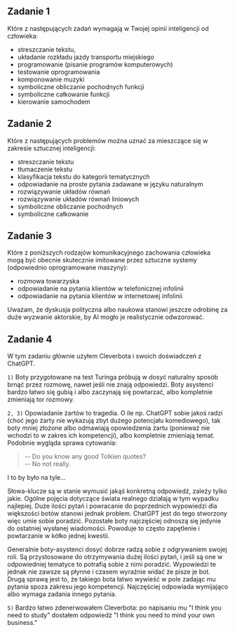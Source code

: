 ## Zadanie 1

Które z następujących zadań wymagają w Twojej opinii inteligencji od człowieka:
- streszczanie tekstu,
- układanie rozkładu jazdy transportu miejskiego
- programowanie (pisanie programów komputerowych)
- testowanie oprogramowania
- komponowanie muzyki
- symboliczne obliczanie pochodnych funkcji
- symboliczne całkowanie funkcji
- kierowanie samochodem

## Zadanie 2

Które z następujących problemów można uznać za mieszczące się w zakresie sztucznej
inteligencji:

- streszczanie tekstu
- tłumaczenie tekstu
- klasyfikacja tekstu do kategorii tematycznych
- odpowiadanie na proste pytania zadawane w języku naturalnym
- rozwiązywanie układów równań
- rozwiązywanie układów równań liniowych
- symboliczne obliczanie pochodnych
- symboliczne całkowanie

## Zadanie 3

Które z poniższych rodzajów komunikacyjnego zachowania człowieka mogą być
obecnie skutecznie imitowane przez sztuczne systemy (odpowiednio oprogramowane
maszyny):

- rozmowa towarzyska
- odpowiadanie na pytania klientów w telefonicznej infolinii
- odpowiadanie na pytania klientów w internetowej infolinii

Uważam, że dyskusja polityczna albo naukowa stanowi jeszcze odrobinę za duże wyzwanie aktorskie, by AI mogło je realistycznie odwzorować.

## Zadanie 4

W tym zadaniu głównie użyłem Cleverbota i swoich doświadczeń z ChatGPT.

`1)`
Boty przygotowane na test Turinga próbują w dosyć naturalny sposób brnąć przez rozmowę, nawet jeśli nie znają odpowiedzi.
Boty asystenci bardzo łatwo się gubią i albo zaczynają się powtarzać, albo kompletnie zmieniają tor rozmowy.

`2, 3)`
Opowiadanie żartów to tragedia. O ile np. ChatGPT sobie jakoś radzi (choć jego żarty nie wykazują zbyt dużego potencjału komediowego), tak boty mniej złożone albo odmawiają opowiedzenia żartu (ponieważ nie wchodzi to w zakres ich kompetencji), albo kompletnie zmieniają temat. Podobnie wygląda sprawa cytowania: <br>
> -- Do you know any good Tolkien quotes? <br>
> -- No not really. <br>

I to by było na tyle...

Słowa-klucze są w stanie wymusić jakąś konkretną odpowiedź, zależy tylko jakie. Ogólne pojęcia dotyczące świata realnego działają w tym wypadku najlepiej.
Duże ilości pytań i powracanie do poprzednich wypowiedzi dla większości botów stanowi jednak problem. ChatGPT jest do tego stworzony więc umie sobie poradzić.
Pozostałe boty najczęściej odnoszą się jedynie do ostatniej wysłanej wiadomości. Powoduje to często zapętlenie i powtarzanie w kółko jednej kwestii.

Generalnie boty-asystenci dosyć dobrze radzą sobie z odgrywaniem swojej roli. Są przystosowane do otrzymywania dużej ilości pytań, i jeśli są one w odpowiedniej tematyce to potrafią sobie z nimi poradzić. Wypowiedzi te jednak nie zawsze są płynne i czasem wyraźnie widać że pisze je bot.
Drugą sprawą jest to, że takiego bota łatwo wywieść w pole zadając mu pytania spoza zakresu jego kompetencji. Najczęściej odpowiada wymijająco albo wymaga zadania innego pytania.

`5)`
Bardzo łatwo zdenerwowałem Cleverbota: po napisaniu mu "I think you need to study" dostałem odpowiedź "I think you need to mind your own business."


